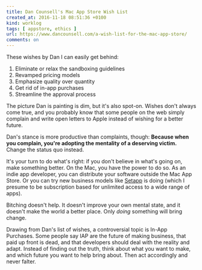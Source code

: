 ```yaml
---
title: Dan Counsell's Mac App Store Wish List
created_at: 2016-11-18 08:51:36 +0100
kind: worklog
tags: [ appstore, ethics ]
url: https://www.dancounsell.com/a-wish-list-for-the-mac-app-store/
comments: on
---
```


These wishes by Dan I can easily get behind:

1. Eliminate or relax the sandboxing guidelines 
2. Revamped pricing models 
3. Emphasize quality over quantity 
4. Get rid of in-app purchases 
5. Streamline the approval process 

The picture Dan is painting is dim, but it's also spot-on. Wishes don't always come true, and you probably know that some people on the web simply complain and write open letters to Apple instead of wishing for a better future. 

Dan's stance is more productive than complaints, though: **Because when you complain, you're adopting the mentality of a deserving victim.** Change the status quo instead.

It's your turn to do what's right: if you don't believe in what's going on, make something better. On the Mac, you have the power to do so. As an indie app developer, you can distribute your software outside the Mac App Store. Or you can try new business models like [Setapp](http://setapp.com/) is doing (which I presume to be subscription based for unlimited access to a wide range of apps). 

Bitching doesn't help. It doesn't improve your own mental state, and it doesn't make the world a better place. Only _doing_ something will bring change.

Drawing from Dan's list of wishes, a controversial topic is In-App Purchases. Some people say IAP are the future of making business, that paid up front is dead, and that developers should deal with the reality and adapt. Instead of finding out the truth, think about what you want to make, and which future you want to help bring about. Then act accordingly and never falter.
